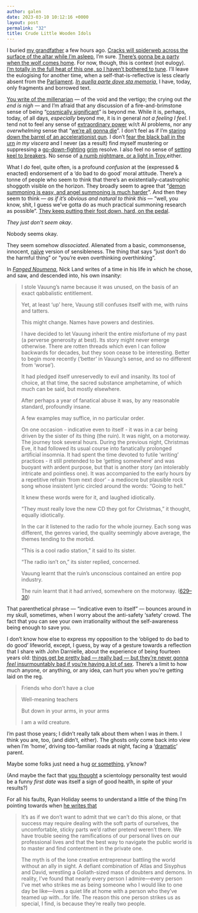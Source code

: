 ```yaml
---
author: galen
date: 2023-03-10 10:12:16 +0000
layout: post
permalink: "32"
title: Crude Little Wooden Idols
---
```



I buried [my grandfather](https://angst.blog/10) a few hours ago. [Cracks will spiderweb across the surface of the altar while I’m asleep](https://www.youtube.com/watch?v=jcip_uN9dOI), I’m sure. [There’s gonna be a party when the wolf comes home](https://www.youtube.com/watch?v=ztAjEgVEveI). For now, though, this is context (not eulogy). [I’m totally in the full heat of this one, so I haven’t bothered to tune](https://www.youtube.com/watch?v=x-rcVjV2Jk0). I’ll leave the eulogising for another time, when a self-that-is-reflective is less clearly absent from the [Parliament](https://angst.blog/3). [_In quella parte dove sta memoria,_](https://ezrapoundcantos.org/canto-lxiii/lxiii-poem) I have, today, only fragments and borrowed text.

[You write of the millenarian](https://angst.blog/31) — of the void and the vertigo; the crying out _the end is nigh_ — and I’m afraid that any discussion of a fire-and-brimstone sense of being “[cosmically significant](https://www.bloomberg.com/news/features/2023-03-07/effective-altruism-s-problems-go-beyond-sam-bankman-fried#xj4y7vzkg)” is beyond me. While it is, perhaps, today, of all days, _especially_ beyond me, it is in general _not a feeling I feel_. I tend not to feel any sense of [extraordinary power](https://www.lesswrong.com/posts/pQGFeKvjydztpgnsY/occupational-infohazards) w/r/t AI problems, nor any _overwhelming_ sense that “[we’re all gonna die](https://www.lesswrong.com/posts/FKNtgZrGYwgsz3nHT/bankless-podcast-159-we-re-all-gonna-die-with-eliezer)”. I don’t feel as if I’m [staring down the barrel of an accelerationist gun](https://www.vox.com/the-highlight/2019/11/11/20882005/accelerationism-white-supremacy-christchurch). I don’t [fear the black ball in the urn](https://doi.org/10.1111/1758-5899.12718) _in my viscera_ and I never (as a result) find myself mustering or suppressing a [go-down-fighting](https://www.lesswrong.com/posts/j9Q8bRmwCgXRYAgcJ/miri-announces-new-death-with-dignity-strategy) [grim](https://mindingourway.com/detach-the-grim-o-meter/) resolve. I also feel no sense of [setting keel to breakers](https://www.poetryfoundation.org/poems/54314/canto-i). No sense of [a numb nightmare, or a light in Troy](https://allpoetry.com/The-Gyres),either.

What I _do_ feel, quite often, is a profound _confusion_ at the (expressed  & enacted) endorsement of a ‘do bad to do good’ moral attitude. There’s a tonne of people who seem to think that there’s an existentially-catastrophic shoggoth visible on the horizon. They broadly seem to agree that “[demon summoning is easy, and angel summoning is much harder](https://www.lesswrong.com/posts/Aq82XqYhgqdPdPrBA/full-transcript-eliezer-yudkowsky-on-the-bankless-podcast)”. And then they seem to think — _as if it’s obvious and natural to think this_ — “well, you know, shit, I guess we’ve gotta do as much practical summoning research as possible”. [They keep putting their foot down, hard, on the pedal](https://openai.com/blog/planning-for-agi-and-beyond).

 _They just don’t seem okay_.

Nobody seems okay.

They seem somehow _dissociated_. Alienated from a basic, commonsense, innocent, [naïve](https://angst.blog/15) version of sensibleness. The thing that says “just don’t do the harmful thing” or “you’re even overthinking overthinking”.

In [_Fanged Noumena_](https://worldcat.org/isbn/9780955308789), Nick Land writes of a time in his life in which he chose, and saw, and descended into, his own insanity:

> I stole Vauung’s name because it was unused, on the basis of an exact qabbalistic entitlement.
>
> Yet, at least ‘up’ here, Vauung still confuses itself with me, with ruins and tatters.
>
> This might change. Names have powers and destinies.
>
> I have decided to let Vauung inherit the entire misfortune of my past (a perverse generosity at best). Its story might never emerge otherwise. There are rotten threads which even I can follow backwards for decades, but they soon cease to be interesting. Better to begin more recently (‘better’ in Vauung’s sense, and so no different from ‘worse’).
>
> It had pledged itself unreservedly to evil and insanity. Its tool of choice, at that time, the sacred substance amphetamine, of which much can be said, but mostly elsewhere.
>
> After perhaps a year of fanatical abuse it was, by any reasonable standard, profoundly insane.
>
> A few examples may suffice, in no particular order.
>
> On one occasion - indicative even to itself - it was in a car being driven by the sister of its thing (the ruin). It was night, on a motorway. The journey took several hours. During the previous night, Christmas Eve, it had followed its usual course into fanatically prolonged artificial insomnia. It had spent the time devoted to futile ‘writing’ practices - it still pretended to be ‘getting somewhere’ and was buoyant with ardent purpose, but that is another story (an intolerably intricate and pointless one). It was accompanied to the early hours by a repetitive refrain ‘from next door’ - a mediocre but plausible rock song whose insistent lyric circled around the words: “Going to hell.”
>
> It knew these words were for it, and laughed idiotically.
>
> “They must really love the new CD they got for Christmas,” it thought, equally idiotically.
>
> In the car it listened to the radio for the whole journey. Each song was different, the genres varied, the quality seemingly above average, the themes tending to the morbid.
>
> “This is a cool radio station,” it said to its sister.
>
> “The radio isn’t on,” its sister replied, concerned.
>
> Vauung learnt that the ruin’s unconscious contained an entire pop industry.
>
> The ruin learnt that it had arrived, somewhere on the motorway. ([629–30](https://worldcat.org/isbn/9780955308789))

That parenthetical phrase — “indicative even to itself” — bounces around in my skull, sometimes, when I worry about the anti-safety ‘safety’ crowd. The fact that you can see your own irrationality without the self-awareness being enough to save you.

I don’t know how else to express my opposition to the ‘obliged to do bad to do good’ lifeworld, except, I guess, by way of a gesture towards a reflection that I share with John Darnielle, about the experience of being fourteen years old: [things get be pretty bad — really bad — but they’re never gonna _feel_ insurmountably bad if you’re having a lot of sex](https://www.youtube.com/watch?v=VGZlgj_Zgdo). There’s a limit to how much anyone, or anything, or any idea, can hurt you when you’re getting laid on the reg.

> Friends who don’t have a clue
>
> Well-meaning teachers
>
> But down in your arms, in your arms
>
> I am a wild creature.

I’m past those years; I didn’t really talk about them when I was _in_ them. I think you are, too, (and didn’t, either). The ghosts only come back into view when I’m ‘home’, driving too-familiar roads at night, facing a ‘[dramatic](https://www.mayoclinic.org/diseases-conditions/narcissistic-personality-disorder/symptoms-causes/syc-20366662)’ parent.

Maybe some folks just need a hug [or something](https://twitter.com/QiaochuYuan/status/1630752299932090368), y’know?

(And maybe the fact that [you thought](https://angst.blog/31) a scientology personality test would be a funny _first date_ was itself a sign of good health, in spite of your results?)

For all his faults, Ryan Holiday seems to understand a little of the thing I’m pointing towards when [he writes that](https://ryanholiday.net/the-perfect-spouse-is-the-best-life-hack-no-one-told-you-about/)

> It’s as if we don’t want to admit that we can’t do this alone, or that success may require dealing with the soft parts of ourselves, the uncomfortable, sticky parts we’d rather pretend weren’t there. We have trouble seeing the ramifications of our personal lives on our professional lives and that the best way to navigate the public world is to master and find contentment in the private one.
>
> The myth is of the lone creative entrepreneur battling the world without an ally in sight. A defiant combination of Atlas and Sisyphus and David, wrestling a Goliath-sized mass of doubters and demons. In reality, I’ve found that nearly every person I admire—every person I’ve met who strikes me as being someone who I would like to one day be like—lives a quiet life at home with a person who they’ve teamed up with…for life. The reason this one person strikes us as special, I find, is because they’re really two people.